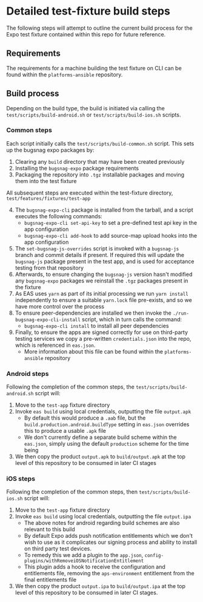 # Detailed test-fixture build steps

The following steps will attempt to outline the current build process for the Expo test fixture contained within this repo for future reference.

## Requirements

The requirements for a machine building the test fixture on CLI can be found within the `platforms-ansible` repository.

## Build process

Depending on the build type, the build is initiated via calling the `test/scripts/build-android.sh` or `test/scripts/build-ios.sh` scripts.

### Common steps

Each script initially calls the `test/scripts/build-common.sh` script.  This sets up the bugsnag expo packages by:

1. Clearing any `build` directory that may have been created previously
2. Installing the `bugsnag-expo` package requirements
3. Packaging the repository into `.tgz` installable packages and moving them into the test fixture

All subsequent steps are executed within the test-fixture directory, `test/features/fixtures/test-app`

4. The `bugsnag-expo-cli` package is installed from the tarball, and a script executes the following commands:
    - `bugsnag-expo-cli set-api-key` to set a pre-defined test api key in the app configuration
    - `bugsnag-expo-cli add-hook` to add source-map upload hooks into the app configuration
5. The `set-bugsnag-js-overrides` script is invoked with a `bugsnag-js` branch and commit details if present. If required this will update the `bugsnag-js` package present in the test app, and is used for acceptance testing from that repository
6. Afterwards, to ensure changing the `bugsnag-js` version hasn't modified any `bugsnag-expo` packages we reinstall the `.tgz` packages present in the fixture
7. As EAS uses `yarn` as part of its initial processing we run `yarn install` independently to ensure a suitable `yarn.lock` file pre-exists, and so we have more control over the process
8. To ensure peer-dependencies are installed we then invoke the `./run-bugsnag-expo-cli-install` script, which in turn calls the command:
    - `bugsnag-expo-cli install` to install all peer dependencies
9. Finally, to ensure the apps are signed correctly for use on third-party testing services we copy a pre-written `credentials.json` into the repo, which is referenced in `eas.json`.
    - More information about this file can be found within the `platforms-ansible` repository

### Android steps

Following the completion of the common steps, the `test/scripts/build-android.sh` script will:

1. Move to the `test-app` fixture directory
2. Invoke `eas build` using local credentials, outputting the file `output.apk`
    - By default this would produce a `.aab` file, but the `build.production.android.buildType` setting in `eas.json` overrides this to produce a usable `.apk` file
    - We don't currently define a separate build scheme within the `eas.json`, simply using the default `production` scheme for the time being
3. We then copy the product `output.apk` to `build/output.apk` at the top level of this repository to be consumed in later CI stages

### iOS steps

Following the completion of the common steps, then `test/scripts/build-ios.sh` script will:

1. Move to the `test-app` fixture directory
2. Invoke `eas build` using local credentials, outputting the file `output.ipa`
    - The above notes for android regarding build schemes are also relevant to this build
    - By default Expo adds push notification entitlements which we don't wish to use as it complicates our signing process and ability to install on third party test devices.
    - To remedy this we add a plugin to the `app.json`, `config-plugins/withRemoveiOSNotificationEntitlement`
    - This plugin adds a hook to receive the configuration and entitlements file, removing the `aps-environment` entitlement from the final entitlements file
3. We then copy the product `output.ipa` to `build/output.ipa` at the top level of this repository to be consumed in later CI stages.

